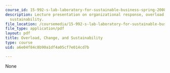 ```yaml
---
course_id: 15-992-s-lab-laboratory-for-sustainable-business-spring-2008
description: Lecture presentation on organizational response, overload, change, and
  sustainability.
file_location: /coursemedia/15-992-s-lab-laboratory-for-sustainable-business-spring-2008/a6e04f84c8b90a1df4a05cf7e014cd7b_lec_03.pdf
file_type: application/pdf
layout: pdf
title: Overload, Change, and Sustainability
type: course
uid: a6e04f84c8b90a1df4a05cf7e014cd7b

---
```

None